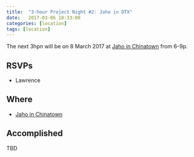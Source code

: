 ```yaml
---
title:  "3-hour Project Night #2: Jaho in DTX"
date:   2017-03-06 18:33:00
categories: [location]
tags: [location]
---
```


The next 3hpn will be on 8 March 2017 at [Jaho in Chinatown](https://www.google.com/maps/dir/''/''/@42.3518118,-71.1333014,12z/data=!3m1!4b1!4m8!4m7!1m0!1m5!1m1!1s0x89e37a77bfcb3847:0x68475d4b7f074086!2m2!1d-71.0632615!2d42.3518331) from 6-9p.

## RSVPs

* Lawrence

## Where

* [Jaho in Chinatown](https://www.google.com/maps/dir/''/''/@42.3518118,-71.1333014,12z/data=!3m1!4b1!4m8!4m7!1m0!1m5!1m1!1s0x89e37a77bfcb3847:0x68475d4b7f074086!2m2!1d-71.0632615!2d42.3518331)

## Accomplished

TBD
